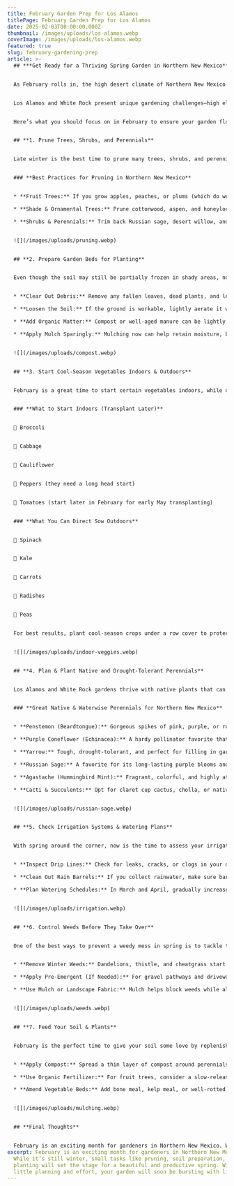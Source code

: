 ```yaml
---
title: February Garden Prep for Los Alamos
titlePage: February Garden Prep for Los Alamos
date: 2025-02-03T00:00:00.000Z
thumbnail: /images/uploads/los-alamos.webp
coverImage: /images/uploads/los-alamos.webp
featured: true
slug: february-gardening-prep
article: >-
  ## ***Get Ready for a Thriving Spring Garden in Northern New Mexico***


  As February rolls in, the high desert climate of Northern New Mexico begins its slow transition from winter’s grip to the milder days of early spring. While we still experience cold nights and occasional snow, longer daylight hours signal that now is the perfect time to start prepping your garden for a season of vibrant growth.


  Los Alamos and White Rock present unique gardening challenges—high elevation, variable temperatures, and a semi-arid climate. But with the right approach, you can create a thriving landscape filled with hardy perennials, native plants, and resilient vegetable crops.


  Here’s what you should focus on in February to ensure your garden flourishes in the coming months.


  ## **1. Prune Trees, Shrubs, and Perennials**


  Late winter is the best time to prune many trees, shrubs, and perennials before new growth begins. Pruning removes dead or diseased wood, improves plant structure, and encourages healthier blooms and fruit production.


  ### **Best Practices for Pruning in Northern New Mexico**


  * **Fruit Trees:** If you grow apples, peaches, or plums (which do well in our area), prune them to improve airflow and remove crossing branches. Avoid pruning apricots until summer to reduce disease risk.

  * **Shade & Ornamental Trees:** Prune cottonwood, aspen, and honeylocust trees while they are still dormant. For piñon and juniper trees, focus on removing dead or overcrowded branches to maintain a natural shape.

  * **Shrubs & Perennials:** Trim back Russian sage, desert willow, and butterfly bush to encourage strong spring growth. For lavender and sage, wait until March or April to prevent winter damage.


  ![](/images/uploads/pruning.webp)


  ## **2. Prepare Garden Beds for Planting**


  Even though the soil may still be partially frozen in shady areas, now is a great time to get your garden beds ready.


  * **Clear Out Debris:** Remove any fallen leaves, dead plants, and leftover mulch from last season to prevent pests and disease.

  * **Loosen the Soil:** If the ground is workable, lightly aerate it with a fork to improve drainage. Avoid turning over soil too much to preserve beneficial microbes.

  * **Add Organic Matter:** Compost or well-aged manure can be lightly worked into the soil to replenish nutrients before spring planting.

  * **Apply Mulch Sparingly:** Mulching now can help retain moisture, but keep it light to allow the soil to warm up naturally.


  ![](/images/uploads/compost.webp)


  ## **3. Start Cool-Season Vegetables Indoors & Outdoors**


  February is a great time to start certain vegetables indoors, while others can be directly sown outdoors in cold frames or low tunnels.


  ### **What to Start Indoors (Transplant Later)**


  🌱 Broccoli


  🌱 Cabbage


  🌱 Cauliflower


  🌱 Peppers (they need a long head start)


  🌱 Tomatoes (start later in February for early May transplanting)


  ### **What You Can Direct Sow Outdoors**


  🥬 Spinach


  🥬 Kale


  🥬 Carrots


  🥬 Radishes


  🥬 Peas


  For best results, plant cool-season crops under a row cover to protect them from sudden cold snaps.


  ![](/images/uploads/indoor-veggies.webp)


  ## **4. Plan & Plant Native and Drought-Tolerant Perennials**


  Los Alamos and White Rock gardens thrive with native plants that can handle our dry climate, cold winters, and strong sun. February is a great time to plan your landscape and even start planting some perennials if the weather is mild.


  ### **Great Native & Waterwise Perennials for Northern New Mexico**


  * **Penstemon (Beardtongue):** Gorgeous spikes of pink, purple, or red flowers that attract hummingbirds.

  * **Purple Coneflower (Echinacea):** A hardy pollinator favorite that blooms all summer.

  * **Yarrow:** Tough, drought-tolerant, and perfect for filling in garden gaps.

  * **Russian Sage:** A favorite for its long-lasting purple blooms and deer resistance.

  * **Agastache (Hummingbird Mint):** Fragrant, colorful, and highly attractive to pollinators.

  * **Cacti & Succulents:** Opt for claret cup cactus, cholla, or native yucca for an ultra-low-water landscape.


  ![](/images/uploads/russian-sage.webp)


  ## **5. Check Irrigation Systems & Watering Plans**


  With spring around the corner, now is the time to assess your irrigation system.


  * **Inspect Drip Lines:** Check for leaks, cracks, or clogs in your drip irrigation system.

  * **Clean Out Rain Barrels:** If you collect rainwater, make sure barrels are clean and ready for use.

  * **Plan Watering Schedules:** In March and April, gradually increase watering frequency to match the warming temperatures.


  ![](/images/uploads/irrigation.webp)


  ## **6. Control Weeds Before They Take Over**


  One of the best ways to prevent a weedy mess in spring is to tackle them early.


  * **Remove Winter Weeds:** Dandelions, thistle, and cheatgrass start growing early. Hand-pull weeds before they go to seed.

  * **Apply Pre-Emergent (If Needed):** For gravel pathways and driveways, applying a pre-emergent in late February can prevent weed seeds from sprouting.

  * **Use Mulch or Landscape Fabric:** Mulch helps block weeds while also retaining moisture.


  ![](/images/uploads/weeds.webp)


  ## **7. Feed Your Soil & Plants**


  February is the perfect time to give your soil some love by replenishing nutrients.


  * **Apply Compost:** Spread a thin layer of compost around perennials, trees, and shrubs.

  * **Use Organic Fertilizer:** For fruit trees, consider a slow-release fertilizer rich in phosphorus and potassium.

  * **Amend Vegetable Beds:** Add bone meal, kelp meal, or well-rotted manure to improve soil fertility.


  ![](/images/uploads/mulching.webp)


  ## **Final Thoughts**


  February is an exciting month for gardeners in Northern New Mexico. While it’s still winter, small tasks like pruning, soil preparation, and early planting will set the stage for a beautiful and productive spring. With a little planning and effort, your garden will soon be bursting with life!
excerpt: February is an exciting month for gardeners in Northern New Mexico.
  While it’s still winter, small tasks like pruning, soil preparation, and early
  planting will set the stage for a beautiful and productive spring. With a
  little planning and effort, your garden will soon be bursting with life!
---
```

